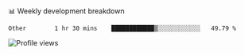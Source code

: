 📊 Weekly development breakdown
<!--START_SECTION:waka-->

```text
Other        1 hr 30 mins    ████████████▒░░░░░░░░░░░░   49.79 %
```

<!--END_SECTION:waka-->

<img src="https://gpvc.arturio.dev/iqbalfasri" alt="Profile views"/>
